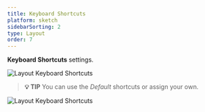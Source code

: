 ```yaml
---
title: Keyboard Shortcuts
platform: sketch
sidebarSorting: 2
type: Layout
order: 7
---
```


**Keyboard Shortcuts** settings.

![Layout Keyboard Shortcuts](http://f.cl.ly/items/3V3k0E1r0T1v0N0A2d3s/Shortcuts.png)


> **💡 TIP** 
> You can use the *Default* shortcuts or assign your own.

![Layout Keyboard Shortcuts](https://s3.amazonaws.com/animaapp/docs/sketch/Layout%20-%20Shortcuts.png)
